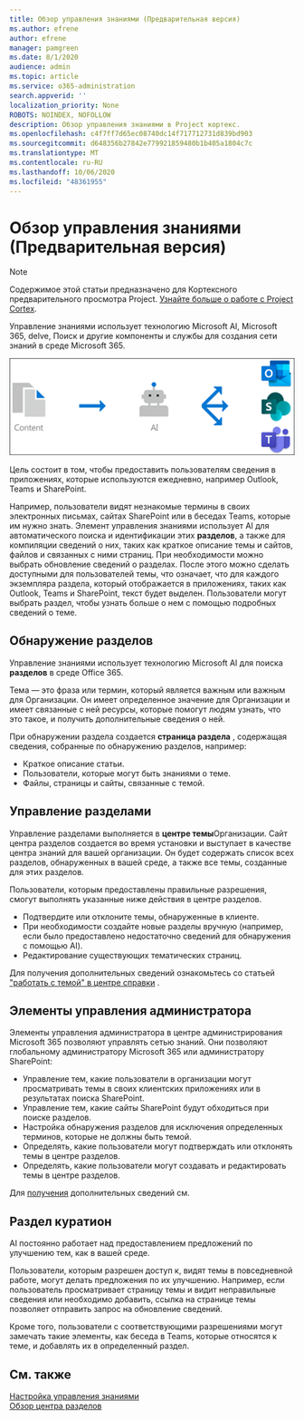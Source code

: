 ```yaml
---
title: Обзор управления знаниями (Предварительная версия)
ms.author: efrene
author: efrene
manager: pamgreen
ms.date: 8/1/2020
audience: admin
ms.topic: article
ms.service: o365-administration
search.appverid: ''
localization_priority: None
ROBOTS: NOINDEX, NOFOLLOW
description: Обзор управления знаниями в Project кортекс.
ms.openlocfilehash: c4f7ff7d65ec08740dc14f717712731d839bd903
ms.sourcegitcommit: d648356b27842e779921859480b1b405a1804c7c
ms.translationtype: MT
ms.contentlocale: ru-RU
ms.lasthandoff: 10/06/2020
ms.locfileid: "48361955"
---
```

# <a name="knowledge-management-overview-preview"></a>Обзор управления знаниями (Предварительная версия)

> [!Note] 
> Содержимое этой статьи предназначено для Кортексного предварительного просмотра Project. [Узнайте больше о работе с Project Cortex](https://aka.ms/projectcortex).

Управление знаниями использует технологию Microsoft AI, Microsoft 365, delve, Поиск и другие компоненты и службы для создания сети знаний в среде Microsoft 365. 

   ![Процесс управления знаниями](../media/content-understanding/knowledge-management-flowchart.png) </br> 

Цель состоит в том, чтобы предоставить пользователям сведения в приложениях, которые используются ежедневно, например Outlook, Teams и SharePoint.

Например, пользователи видят незнакомые термины в своих электронных письмах, сайтах SharePoint или в беседах Teams, которые им нужно знать. Элемент управления знаниями использует AI для автоматического поиска и идентификации этих **разделов**, а также для компиляции сведений о них, таких как краткое описание темы и сайтов, файлов и связанных с ними страниц. При необходимости можно выбрать обновление сведений о разделах. После этого можно сделать доступными для пользователей темы, что означает, что для каждого экземпляра раздела, который отображается в приложениях, таких как Outlook, Teams и SharePoint, текст будет выделен. Пользователи могут выбрать раздел, чтобы узнать больше о нем с помощью подробных сведений о теме.


## <a name="topic-discovery"></a>Обнаружение разделов

Управление знаниями использует технологию Microsoft AI для поиска **разделов** в среде Office 365.

Тема — это фраза или термин, который является важным или важным для Организации. Он имеет определенное значение для Организации и имеет связанные с ней ресурсы, которые помогут людям узнать, что это такое, и получить дополнительные сведения о ней.

При обнаружении раздела создается **страница раздела** , содержащая сведения, собранные по обнаружению разделов, например:

- Краткое описание статьи.
- Пользователи, которые могут быть знаниями о теме.
- Файлы, страницы и сайты, связанные с темой.


## <a name="topic-management"></a>Управление разделами

Управление разделами выполняется в **центре темы**Организации. Сайт центра разделов создается во время установки и выступает в качестве центра знаний для вашей организации. Он будет содержать список всех разделов, обнаруженных в вашей среде, а также все темы, созданные для этих разделов. 

Пользователи, которым предоставлены правильные разрешения, смогут выполнять указанные ниже действия в центре разделов.

- Подтвердите или отклоните темы, обнаруженные в клиенте.
- При необходимости создайте новые разделы вручную (например, если было предоставлено недостаточно сведений для обнаружения с помощью AI).
- Редактирование существующих тематических страниц.</br>

Для получения дополнительных сведений ознакомьтесь со статьей ["работать с темой" в центре справки](work-with-topics.md) .  


## <a name="admin-controls"></a>Элементы управления администратора

Элементы управления администратора в центре администрирования Microsoft 365 позволяют управлять сетью знаний. Они позволяют глобальному администратору Microsoft 365 или администратору SharePoint:

- Управление тем, какие пользователи в организации могут просматривать темы в своих клиентских приложениях или в результатах поиска SharePoint.
- Управление тем, какие сайты SharePoint будут обходиться при поиске разделов.
- Настройка обнаружения разделов для исключения определенных терминов, которые не должны быть темой.
- Определять, какие пользователи могут подтверждать или отклонять темы в центре разделов.
- Определять, какие пользователи могут создавать и редактировать темы в центре разделов.

Для [получения](manage-knowledge-network.md) дополнительных сведений см. 

## <a name="topic-curation"></a>Раздел куратион

AI постоянно работает над предоставлением предложений по улучшению тем, как в вашей среде.

Пользователи, которым разрешен доступ к, видят темы в повседневной работе, могут делать предложения по их улучшению. Например, если пользователь просматривает страницу темы и видит неправильные сведения или необходимо добавить, ссылка на странице темы позволяет отправить запрос на обновление сведений.

Кроме того, пользователи с соответствующими разрешениями могут замечать такие элементы, как беседа в Teams, которые относятся к теме, и добавлять их в определенный раздел.




## <a name="see-also"></a>См. также
[Настройка управления знаниями](set-up-knowledge-network.md)</br>
[Обзор центра разделов](topic-center-overview.md)
